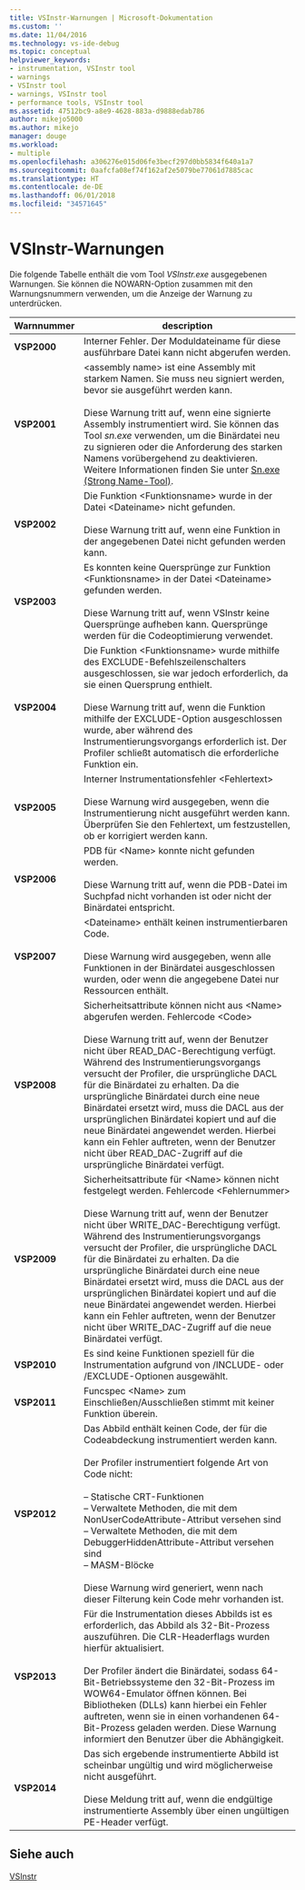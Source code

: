 ```yaml
---
title: VSInstr-Warnungen | Microsoft-Dokumentation
ms.custom: ''
ms.date: 11/04/2016
ms.technology: vs-ide-debug
ms.topic: conceptual
helpviewer_keywords:
- instrumentation, VSInstr tool
- warnings
- VSInstr tool
- warnings, VSInstr tool
- performance tools, VSInstr tool
ms.assetid: 47512bc9-a8e9-4628-883a-d9888edab786
author: mikejo5000
ms.author: mikejo
manager: douge
ms.workload:
- multiple
ms.openlocfilehash: a306276e015d06fe3becf297d0bb5834f640a1a7
ms.sourcegitcommit: 0aafcfa08ef74f162af2e5079be77061d7885cac
ms.translationtype: HT
ms.contentlocale: de-DE
ms.lasthandoff: 06/01/2018
ms.locfileid: "34571645"
---
```

# <a name="vsinstr-warnings"></a>VSInstr-Warnungen
Die folgende Tabelle enthält die vom Tool *VSInstr.exe* ausgegebenen Warnungen. Sie können die NOWARN-Option zusammen mit den Warnungsnummern verwenden, um die Anzeige der Warnung zu unterdrücken.  
  
|Warnnummer|description|  
|--------------------|-----------------|  
|**VSP2000**|Interner Fehler. Der Moduldateiname für diese ausführbare Datei kann nicht abgerufen werden.|  
|**VSP2001**|\<assembly name> ist eine Assembly mit starkem Namen. Sie muss neu signiert werden, bevor sie ausgeführt werden kann.<br /><br /> Diese Warnung tritt auf, wenn eine signierte Assembly instrumentiert wird. Sie können das Tool *sn.exe* verwenden, um die Binärdatei neu zu signieren oder die Anforderung des starken Namens vorübergehend zu deaktivieren. Weitere Informationen finden Sie unter [Sn.exe (Strong Name-Tool)](/dotnet/framework/tools/sn-exe-strong-name-tool).|  
|**VSP2002**|Die Funktion \<Funktionsname> wurde in der Datei \<Dateiname> nicht gefunden.<br /><br /> Diese Warnung tritt auf, wenn eine Funktion in der angegebenen Datei nicht gefunden werden kann.|  
|**VSP2003**|Es konnten keine Quersprünge zur Funktion \<Funktionsname> in der Datei \<Dateiname> gefunden werden.<br /><br /> Diese Warnung tritt auf, wenn VSInstr keine Quersprünge aufheben kann. Quersprünge werden für die Codeoptimierung verwendet.|  
|**VSP2004**|Die Funktion \<Funktionsname> wurde mithilfe des EXCLUDE-Befehlszeilenschalters ausgeschlossen, sie war jedoch erforderlich, da sie einen Quersprung enthielt.<br /><br /> Diese Warnung tritt auf, wenn die Funktion mithilfe der EXCLUDE-Option ausgeschlossen wurde, aber während des Instrumentierungsvorgangs erforderlich ist. Der Profiler schließt automatisch die erforderliche Funktion ein.|  
|**VSP2005**|Interner Instrumentationsfehler \<Fehlertext><br /><br /> Diese Warnung wird ausgegeben, wenn die Instrumentierung nicht ausgeführt werden kann. Überprüfen Sie den Fehlertext, um festzustellen, ob er korrigiert werden kann.|  
|**VSP2006**|PDB für \<Name> konnte nicht gefunden werden.<br /><br /> Diese Warnung tritt auf, wenn die PDB-Datei im Suchpfad nicht vorhanden ist oder nicht der Binärdatei entspricht.|  
|**VSP2007**|\<Dateiname> enthält keinen instrumentierbaren Code.<br /><br /> Diese Warnung wird ausgegeben, wenn alle Funktionen in der Binärdatei ausgeschlossen wurden, oder wenn die angegebene Datei nur Ressourcen enthält.|  
|**VSP2008**|Sicherheitsattribute können nicht aus \<Name> abgerufen werden. Fehlercode \<Code><br /><br /> Diese Warnung tritt auf, wenn der Benutzer nicht über READ_DAC-Berechtigung verfügt. Während des Instrumentierungsvorgangs versucht der Profiler, die ursprüngliche DACL für die Binärdatei zu erhalten. Da die ursprüngliche Binärdatei durch eine neue Binärdatei ersetzt wird, muss die DACL aus der ursprünglichen Binärdatei kopiert und auf die neue Binärdatei angewendet werden. Hierbei kann ein Fehler auftreten, wenn der Benutzer nicht über READ_DAC-Zugriff auf die ursprüngliche Binärdatei verfügt.|  
|**VSP2009**|Sicherheitsattribute für \<Name> können nicht festgelegt werden. Fehlercode \<Fehlernummer><br /><br /> Diese Warnung tritt auf, wenn der Benutzer nicht über WRITE_DAC-Berechtigung verfügt. Während des Instrumentierungsvorgangs versucht der Profiler, die ursprüngliche DACL für die Binärdatei zu erhalten. Da die ursprüngliche Binärdatei durch eine neue Binärdatei ersetzt wird, muss die DACL aus der ursprünglichen Binärdatei kopiert und auf die neue Binärdatei angewendet werden. Hierbei kann ein Fehler auftreten, wenn der Benutzer nicht über WRITE_DAC-Zugriff auf die neue Binärdatei verfügt.|  
|**VSP2010**|Es sind keine Funktionen speziell für die Instrumentation aufgrund von /INCLUDE- oder /EXCLUDE-Optionen ausgewählt.|  
|**VSP2011**|Funcspec \<Name> zum Einschließen/Ausschließen stimmt mit keiner Funktion überein.|  
|**VSP2012**|Das Abbild enthält keinen Code, der für die Codeabdeckung instrumentiert werden kann.<br /><br /> Der Profiler instrumentiert folgende Art von Code nicht:<br /><br /> – Statische CRT-Funktionen<br />– Verwaltete Methoden, die mit dem NonUserCodeAttribute-Attribut versehen sind<br />– Verwaltete Methoden, die mit dem DebuggerHiddenAttribute-Attribut versehen sind<br />– MASM-Blöcke<br /><br /> Diese Warnung wird generiert, wenn nach dieser Filterung kein Code mehr vorhanden ist.|  
|**VSP2013**|Für die Instrumentation dieses Abbilds ist es erforderlich, das Abbild als 32-Bit-Prozess auszuführen. Die CLR-Headerflags wurden hierfür aktualisiert.<br /><br /> Der Profiler ändert die Binärdatei, sodass 64-Bit-Betriebssysteme den 32-Bit-Prozess im WOW64-Emulator öffnen können. Bei Bibliotheken (DLLs) kann hierbei ein Fehler auftreten, wenn sie in einen vorhandenen 64-Bit-Prozess geladen werden. Diese Warnung informiert den Benutzer über die Abhängigkeit.|  
|**VSP2014**|Das sich ergebende instrumentierte Abbild ist scheinbar ungültig und wird möglicherweise nicht ausgeführt.<br /><br /> Diese Meldung tritt auf, wenn die endgültige instrumentierte Assembly über einen ungültigen PE-Header verfügt.|  
  
## <a name="see-also"></a>Siehe auch  
 [VSInstr](../profiling/vsinstr.md)